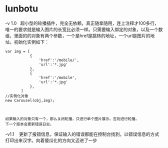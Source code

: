# lunbotu
-v 1.0
    超小型的轮播插件，完全无依赖，真正随拿随用，连上注释才100多行，唯一的要求就是输入图片的长宽比必须一样。只需要输入绑定的对象，以及一个数组，里面的的对象有两个参数，一个是href是跳转的地址，一个url是图片的地址。初始化实例如下：


    var img = [
               {
                   'href':'/mobile/',
                   'url':'*.jpg'
               },
               {
                   'href':'/mobile',
                   'url':'*.jpg'
               },
           ]
    //实例化对象
    new Carousel(obj,img);
    
    
    
    如果输入的对象只有一个，那么关闭轮播，只进行单个图片展示。否则进行轮播。
    下一个版本会更新错误日志。
    

-v1.1
    更新了报错信息，保证输入的错误都能在控制台找到，以错误信息的方式打印出来汉字。向着傻瓜化的方向又迈进了一步

